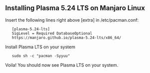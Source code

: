 
## Installing Plasma 5.24 LTS on Manjaro Linux

Insert the following lines right above [extra] in /etc/pacman.conf:

```
   [plasma-5.24-lts]
   SigLevel = Required DatabaseOptional
   https://manjaro.github.io/plasma-5.24-lts/x86_64/
```

Install Plasma LTS on your system

```
   sudo sh -c "pacman -Syyuu"
```

Voila! You should now see Plasma LTS on your system.
